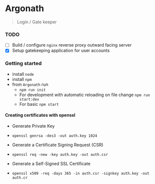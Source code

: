 # Argonath
  > Login / Gate keeper

  ### TODO
  - [ ] Build / configure `nginx` reverse proxy outward facing server
  - [x] Setup gatekeeping application for user accounts

### Getting started
  - install `node`
  - install `npm`
  - from `Argonath` run
    - `npm run init`
    - For development with automatic reloading on file change `npm run start:dev`
    - For basic `npm start`

#### Creating certificates with openssl
  + Generate Private Key
   - `openssl genrsa -des3 -out auth.key 1024`
  + Generate a Certificate Signing Request (CSR)
   - `openssl req -new -key auth.key -out auth.csr`
  + Generate a Self-Signed SSL Certificate
   - `openssl x509 -req -days 365 -in auth.csr -signkey auth.key -out auth.cr`
